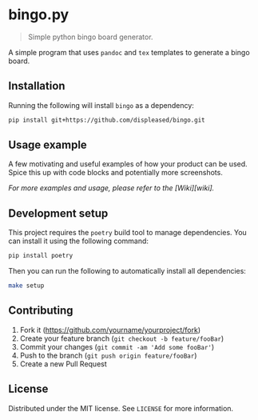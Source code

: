 # bingo.py
> Simple python bingo board generator.

A simple program that uses `pandoc` and `tex` templates to generate a bingo
board.

## Installation

Running the following will install `bingo` as a dependency:

```sh
pip install git+https://github.com/displeased/bingo.git
```

## Usage example

A few motivating and useful examples of how your product can be used. Spice this up with code blocks and potentially more screenshots.

_For more examples and usage, please refer to the [Wiki][wiki]._

## Development setup

This project requires the `poetry` build tool to manage dependencies. You can
install it using the following command:

```sh
pip install poetry
```

Then you can run the following to automatically install all dependencies:

```sh
make setup
```

## Contributing

1. Fork it (<https://github.com/yourname/yourproject/fork>)
2. Create your feature branch (`git checkout -b feature/fooBar`)
3. Commit your changes (`git commit -am 'Add some fooBar'`)
4. Push to the branch (`git push origin feature/fooBar`)
5. Create a new Pull Request

## License

Distributed under the MIT license. See ``LICENSE`` for more information.
